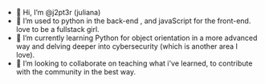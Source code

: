 - 👋 Hi, I’m @j2pt3r (juliana)
- 👀 I’m used to python in the back-end , and javaScript  for the front-end. love to be a fullstack girl.
- 🌱 I’m currently learning Python for object orientation in a more advanced way and delving deeper into cybersecurity (which is another area I love).
- 💞️ I’m looking to collaborate on teaching what i've learned, to contribute with the community in the best way.
   
<!---
j2pt3r/j2pt3r is a ✨ special ✨ repository because its `README.md` (this file) appears on your GitHub profile.
You can click the Preview link to take a look at your changes.
--->
